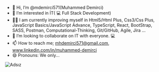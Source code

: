 - 👋 Hi, I’m @mdemirci571(Muhammed Demirci)
- 👀 I’m interested in İT( :computer: Full Stack Development)
- :technologist: I am currently improving myself in Html5/Html Plus, Css3/Css Plus, JavaScript Basics/JavaScript Advance, TypeScript, React, BootStrap, SASS, Postman, Computational-Thinking, Git/GitHub, Agile, Jira ...
- 💞️  I’m looking to collaborate on IT with everyone. :computer: 
- 📫 How to reach me; mhdemirci571@gmail.com, www.linkedin.com/in/muhammed-demirci 
- 😄 Pronouns: We only...
<!---
mdemirci571/mdemirci571 is a ✨ special ✨ repository because its `README.md` (this file) appears on your GitHub profile.
You can click the Preview link to take a look at your changes.
--->


![Adsız](https://user-images.githubusercontent.com/118989410/205894833-0aa28f7d-474e-4eca-82e1-397132d94e89.jpg)

 
